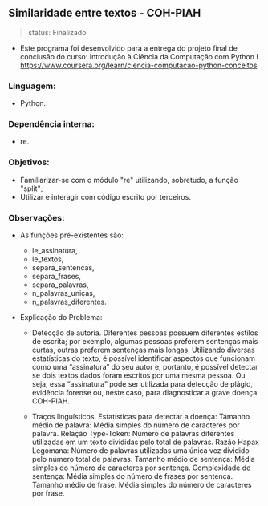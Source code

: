 ## Similaridade entre textos - COH-PIAH
> status: Finalizado

- Este programa foi desenvolvido para a entrega do projeto final de conclusão do curso: Introdução à Ciência da Computação com Python I. 
https://www.coursera.org/learn/ciencia-computacao-python-conceitos

### Linguagem:
- Python.

### Dependência interna:
- re.


### Objetivos:
- Familiarizar-se com o módulo "re" utilizando, sobretudo, a função "split";
- Utilizar e interagir com código escrito por terceiros.


### Observações:
- As funções pré-existentes são:
    - le_assinatura,
    - le_textos,
    - separa_sentencas,
    - separa_frases,
    - separa_palavras,
    - n_palavras_unicas,
    - n_palavras_diferentes.

- Explicação do Problema:
    - Detecção de autoria.
      Diferentes pessoas possuem diferentes estilos de escrita; por exemplo, algumas pessoas preferem sentenças mais curtas, outras preferem sentenças mais longas. Utilizando diversas estatísticas do texto, é possível identificar aspectos que funcionam como uma “assinatura” do seu autor e, portanto, é possível detectar se dois textos dados foram escritos por uma mesma pessoa. Ou seja, essa “assinatura” pode ser utilizada para detecção de plágio, evidência forense ou, neste caso, para diagnosticar a grave doença COH-PIAH.
      
    - Traços linguísticos.
     Estatísticas para detectar a doença:
    Tamanho médio de palavra: Média simples do número de caracteres por palavra.
    Relação Type-Token: Número de palavras diferentes utilizadas em um texto divididas pelo total de palavras.
    Razão Hapax Legomana: Número de palavras utilizadas uma única vez dividido pelo número total de palavras.
    Tamanho médio de sentença: Média simples do número de caracteres por sentença.
    Complexidade de sentença: Média simples do número de frases por sentença.
    Tamanho médio de frase: Média simples do número de caracteres por frase.
